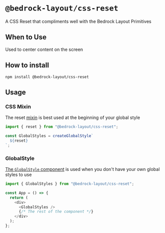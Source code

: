 # `@bedrock-layout/css-reset`

A CSS Reset that compliments well with the Bedrock Layout Primitives

## When to Use

Used to center content on the screen

## How to install

`npm install @bedrock-layout/css-reset`

## Usage

### CSS Mixin

The reset [mixin](https://styled-components.com/docs/api#css) is best used at the beginning of your global style

```javascript
import { reset } from "@bedrock-layout/css-reset";

const GlobalStyles = createGlobalStyle`
  ${reset}
`;
```

### GlobalStyle

[The `GlobalStyle` component](https://styled-components.com/docs/api#createglobalstyle) is used when you don't have your own global styles to use

```javascript
import { GlobalStyles } from "@bedrock-layout/css-reset";

const App = () => {
  return (
    <div>
      <GlobalStyles />
      {/* The rest of the component */}
    </div>
  );
};
```
